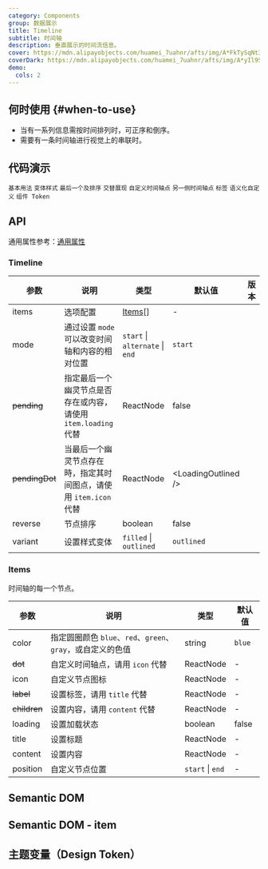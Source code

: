 ```yaml
---
category: Components
group: 数据展示
title: Timeline
subtitle: 时间轴
description: 垂直展示的时间流信息。
cover: https://mdn.alipayobjects.com/huamei_7uahnr/afts/img/A*FkTySqNt3sYAAAAAAAAAAAAADrJ8AQ/original
coverDark: https://mdn.alipayobjects.com/huamei_7uahnr/afts/img/A*yIl9S4hAIBcAAAAAAAAAAAAADrJ8AQ/original
demo:
  cols: 2
---
```


## 何时使用 {#when-to-use}

- 当有一系列信息需按时间排列时，可正序和倒序。
- 需要有一条时间轴进行视觉上的串联时。

## 代码演示

<!-- prettier-ignore -->
<code src="./demo/basic.tsx">基本用法</code>
<code src="./demo/variant.tsx">变体样式</code>
<code src="./demo/pending.tsx">最后一个及排序</code>
<code src="./demo/alternate.tsx">交替展现</code>
<code src="./demo/custom.tsx">自定义时间轴点</code>
<code src="./demo/end.tsx">另一侧时间轴点</code>
<code src="./demo/label.tsx">标签</code>
<code src="./demo/semantic.tsx">语义化自定义</code>
<code src="./demo/component-token.tsx" debug>组件 Token</code>

## API

通用属性参考：[通用属性](/docs/react/common-props)

### Timeline

| 参数 | 说明 | 类型 | 默认值 | 版本 |
| --- | --- | --- | --- | --- |
| items | 选项配置 | [Items](#Items)[] | - |  |
| mode | 通过设置 `mode` 可以改变时间轴和内容的相对位置 | `start` \| `alternate` \| `end` | `start` |  |
| ~~pending~~ | 指定最后一个幽灵节点是否存在或内容，请使用 `item.loading` 代替 | ReactNode | false |  |
| ~~pendingDot~~ | 当最后一个幽灵节点存在時，指定其时间图点，请使用 `item.icon` 代替 | ReactNode | &lt;LoadingOutlined /&gt; |  |
| reverse | 节点排序 | boolean | false |  |
| variant | 设置样式变体 | `filled` \| `outlined` | `outlined` |  |

### Items

时间轴的每一个节点。

| 参数 | 说明 | 类型 | 默认值 |
| --- | --- | --- | --- |
| color | 指定圆圈颜色 `blue`、`red`、`green`、`gray`，或自定义的色值 | string | `blue` |
| ~~dot~~ | 自定义时间轴点，请用 `icon` 代替 | ReactNode | - |
| icon | 自定义节点图标 | ReactNode | - |
| ~~label~~ | 设置标签，请用 `title` 代替 | ReactNode | - |
| ~~children~~ | 设置内容，请用 `content` 代替 | ReactNode | - |
| loading | 设置加载状态 | boolean | false |
| title | 设置标题 | ReactNode | - |
| content | 设置内容 | ReactNode | - |
| position | 自定义节点位置 | `start` \| `end` | - |

## Semantic DOM

<code src="./demo/_semantic.tsx" simplify="true"></code>

## Semantic DOM - item

<code src="./demo/_semantic_item.tsx" simplify="true"></code>

## 主题变量（Design Token）

<ComponentTokenTable component="Timeline"></ComponentTokenTable>
